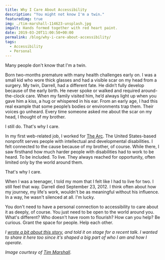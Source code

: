```yaml
---
title: Why I Care About Accessibility
description: "You might not know I'm a twin."
featuredimg: true
img: ./tim-marshall-114623-unsplash.jpg
imgalt: Hands formed together with red heart paint.
date: 2019-03-20T11:00:50+00:00
permalink: /blog/why-i-care-about-accessibility/
tags:
  - Accessibility
  - Personal
---
```


Many people don't know that I'm a twin.

Born two-months premature with many health challenges early on. I was a small kid who wore thick glasses and had a visible scar on my head from a surgery. My twin, Darrell, had a different fate. He didn’t fully develop because of the early birth. He never spoke or walked and required around-the-clock care. When my family visited him, he’d always light up when you gave him a kiss, a hug or whispered in his ear. From an early age, I had this real example that some people’s bodies or environments trap them. Their voices go unheard. Every time someone asked me about the scar on my head, I thought of my brother.

I still do. That's why I care.

In my first web-related job, I worked for [The Arc](https://www.thearc.org/). The United States-based nonprofit serves people with intellectual and developmental disabilities. I felt connected to the cause because of my brother, of course. While there, I saw firsthand how much harder people with disabilities had to work to be heard. To be included. To live. They always reached for opportunity, often limited only by the world around them.

That's why I care.

When I was a teenager, I told my mom that I felt like I had to live for two. I still feel that way. Darrell died September 23, 2012. I think often about how my journey, my life's work, wouldn't be as meaningful without his influence. In a way, he wasn't silenced at all. I'm lucky.

You don't need to have a personal connection to accessibility to care about it as deeply, of course. You just need to be open to the world around you. What's different? Who doesn't have room to flourish? How can you help? Be curious. Grant the space for people. Help each other.

_I_ [_wrote a bit about this story_](https://automattic.design/2019/02/03/inclusive-design-whose-opportunity-is-it/)_, and told it on stage for a recent talk. I wanted to share it here too since it's shaped a big part of who I am and how I operate_.

_Image courtesy of_ [_Tim Marshall_](https://unsplash.com/photos/cAtzHUz7Z8g).

